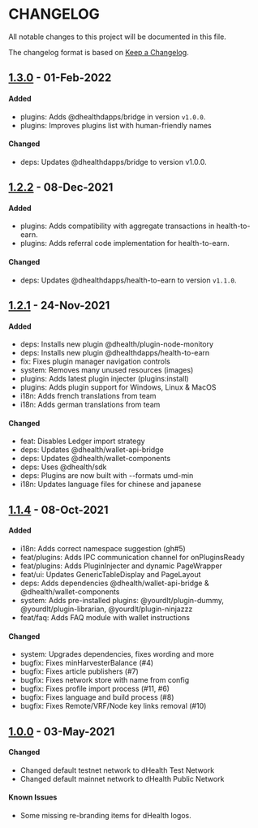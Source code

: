 # CHANGELOG
All notable changes to this project will be documented in this file.

The changelog format is based on [Keep a Changelog](https://keepachangelog.com/en/1.0.0/).

## [1.3.0][1.3.0] - 01-Feb-2022

#### Added

- plugins: Adds @dhealthdapps/bridge in version `v1.0.0`.
- plugins: Improves plugins list with human-friendly names

#### Changed

- deps: Updates @dhealthdapps/bridge to version v1.0.0.

## [1.2.2][1.2.2] - 08-Dec-2021

#### Added

- plugins: Adds compatibility with aggregate transactions in health-to-earn.
- plugins: Adds referral code implementation for health-to-earn.

#### Changed

- deps: Updates @dhealthdapps/health-to-earn to version `v1.1.0`.

## [1.2.1][1.2.1] - 24-Nov-2021

#### Added

- deps: Installs new plugin @dhealth/plugin-node-monitory
- deps: Installs new plugin @dhealthdapps/health-to-earn
- fix: Fixes plugin manager navigation controls
- system: Removes many unused resources (images)
- plugins: Adds latest plugin injecter (plugins:install)
- plugins: Adds plugin support for Windows, Linux & MacOS
- i18n: Adds french translations from team
- i18n: Adds german translations from team

#### Changed

- feat: Disables Ledger import strategy
- deps: Updates @dhealth/wallet-api-bridge
- deps: Updates @dhealth/wallet-components
- deps: Uses @dhealth/sdk
- deps: Plugins are now built with --formats umd-min
- i18n: Updates language files for chinese and japanese

## [1.1.4][1.1.4] - 08-Oct-2021

#### Added
- i18n: Adds correct namespace suggestion (gh#5)
- feat/plugins: Adds IPC communication channel for onPluginsReady
- feat/plugins: Adds PluginInjecter and dynamic PageWrapper
- feat/ui: Updates GenericTableDisplay and PageLayout
- deps: Adds dependencies @dhealth/wallet-api-bridge & @dhealth/wallet-components
- system: Adds pre-installed plugins: @yourdlt/plugin-dummy, @yourdlt/plugin-librarian, @yourdlt/plugin-ninjazzz
- feat/faq: Adds FAQ module with wallet instructions

#### Changed

- system: Upgrades dependencies, fixes wording and more
- bugfix: Fixes minHarvesterBalance (#4)
- bugfix: Fixes article publishers (#7)
- bugfix: Fixes network store with name from config
- bugfix: Fixes profile import process (#11, #6)
- bugfix: Fixes language and build process (#8)
- bugfix: Fixes Remote/VRF/Node key links removal (#10)

## [1.0.0][1.0.0] - 03-May-2021

#### Changed

- Changed default testnet network to dHealth Test Network
- Changed default mainnet network to dHealth Public Network

#### Known Issues

- Some missing re-branding items for dHealth logos.

[1.3.0]: https://github.com/dhealthproject/dhealth-wallet/compare/v1.2.2...v1.3.0
[1.2.2]: https://github.com/dhealthproject/dhealth-wallet/compare/v1.2.1...v1.2.2
[1.2.1]: https://github.com/dhealthproject/dhealth-wallet/compare/v1.1.4...v1.2.1
[1.1.4]: https://github.com/dhealthproject/dhealth-wallet/compare/v1.0.0...v1.1.4
[1.0.0]: https://github.com/dhealthproject/dhealth-wallet/releases/tag/v1.0.0

